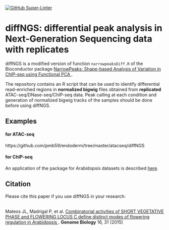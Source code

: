 [![GitHub Super-Linter](https://github.com/pmb59/diffNGS/workflows/Lint%20Code%20Base/badge.svg)](https://github.com/marketplace/actions/super-linter)

# diffNGS: differential peak analysis in Next-Generation Sequencing data with replicates

diffNGS is a modified version of function `narrowpeaksDiff.R` of the Bioconductor package <a href="http://bioconductor.org/packages/3.10/bioc/html/NarrowPeaks.html">
NarrowPeaks: Shape-based Analysis of Variation in ChIP-seq using Functional PCA </a>. 

The repository contains an R script that can be used to identify differential read-enriched regions in **normalized bigwig** files obtained from **replicated** ATAC-seq/DNase-seq/ChIP-seq data. Peak calling at each condition and generation of normalized bigwig tracks of the samples should be done before using diffNGS. 

<h2>Examples</h2> 
<h4>for ATAC-seq</h4> 
https://github.com/pmb59/endoderm/tree/master/atacseq/diffNGS
<h4>for ChIP-seq</h4> 
An application of the package for Arabidopsis datasets is described <a href="http://genomebiology.biomedcentral.com/articles/10.1186/s13059-015-0597-1"> here</a>. 

<h2>Citation</h2> 
Please cite this paper if you use diffNGS in your research:
<br/><br/>

Mateos JL, Madrigal P, et al. <a href="https://genomebiology.biomedcentral.com/articles/10.1186/s13059-015-0597-1"> Combinatorial activities of SHORT VEGETATIVE PHASE and FLOWERING LOCUS C define distinct modes of flowering regulation in Arabidopsis </a>.  **Genome Biology** 16, 31 (2015)



